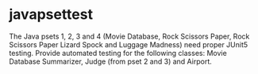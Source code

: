 # javapsettest
The Java psets 1, 2, 3 and 4 (Movie Database, Rock Scissors Paper, Rock Scissors Paper Lizard Spock and Luggage Madness) need proper JUnit5 testing. Provide automated testing for the following classes: Movie Database Summarizer, Judge (from pset 2 and 3) and Airport.
